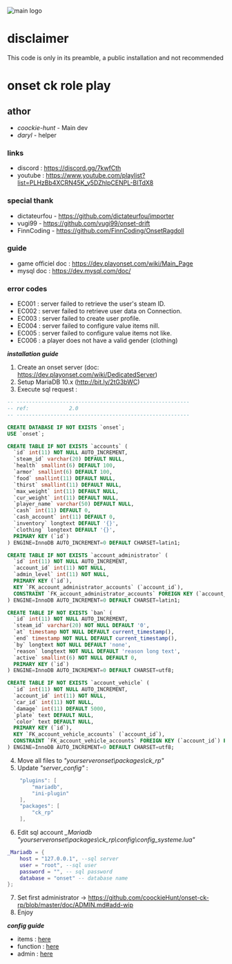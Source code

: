 ![main logo](https://i.ibb.co/8zHdNXk/Sans-titre-3.png)

# disclaimer
This code is only in its preamble, a public installation and not recommended
# onset ck role play
## athor
- *coockie-hunt* - Main dev
- *daryl* - helper
### links
- discord : https://discord.gg/7kwfCth
- youtube : https://www.youtube.com/playlist?list=PLHzBb4XCRN45K_v5DZhlpCENPL-BITdX8
### special thank
- dictateurfou - https://github.com/dictateurfou/importer
- vugi99 - https://github.com/vugi99/onset-drift
- FinnCoding - https://github.com/FinnCoding/OnsetRagdoll

### guide
- game officiel doc : https://dev.playonset.com/wiki/Main_Page
- mysql doc : https://dev.mysql.com/doc/

### error codes
- EC001 : server failed to retrieve the user's steam ID.
- EC002 : server failed to retrieve user data on Connection.
- EC003 : server failed to create user profile.
- EC004 : server failed to configure value items nill.
- EC005 : server failed to configure value items not like.
- EC006 : a player does not have a valid gender (clothing)

***installation guide***
1. Create an onset server (doc: https://dev.playonset.com/wiki/DedicatedServer)
2. Setup MariaDB 10.x (http://bit.ly/2tG3bWC)
3. Execute sql request :
```sql
-- --------------------------------------------------------
-- ref:             2.0
-- --------------------------------------------------------

CREATE DATABASE IF NOT EXISTS `onset`;
USE `onset`;

CREATE TABLE IF NOT EXISTS `accounts` (
  `id` int(11) NOT NULL AUTO_INCREMENT,
  `steam_id` varchar(20) DEFAULT NULL,
  `health` smallint(6) DEFAULT 100,
  `armor` smallint(6) DEFAULT 100,
  `food` smallint(11) DEFAULT NULL,
  `thirst` smallint(11) DEFAULT NULL,
  `max_weight` int(11) DEFAULT NULL,
  `cur_weight` int(11) DEFAULT NULL,
  `player_name` varchar(50) DEFAULT NULL,
  `cash` int(11) DEFAULT 0,
  `cash_account` int(11) DEFAULT 0,
  `inventory` longtext DEFAULT '{}',
  `clothing` longtext DEFAULT '{}',
  PRIMARY KEY (`id`)
) ENGINE=InnoDB AUTO_INCREMENT=0 DEFAULT CHARSET=latin1;

CREATE TABLE IF NOT EXISTS `account_administrator` (
  `id` int(11) NOT NULL AUTO_INCREMENT,
  `account_id` int(11) NOT NULL,
  `admin_level` int(11) NOT NULL,
  PRIMARY KEY (`id`),
  KEY `FK_account_administrator_accounts` (`account_id`),
  CONSTRAINT `FK_account_administrator_accounts` FOREIGN KEY (`account_id`) REFERENCES `accounts` (`id`)
) ENGINE=InnoDB AUTO_INCREMENT=0 DEFAULT CHARSET=latin1;

CREATE TABLE IF NOT EXISTS `ban` (
  `id` int(11) NOT NULL AUTO_INCREMENT,
  `steam_id` varchar(20) NOT NULL DEFAULT '0',
  `at` timestamp NOT NULL DEFAULT current_timestamp(),
  `end` timestamp NOT NULL DEFAULT current_timestamp(),
  `by` longtext NOT NULL DEFAULT 'none',
  `reason` longtext NOT NULL DEFAULT 'reason long text',
  `active` smallint(6) NOT NULL DEFAULT 0,
  PRIMARY KEY (`id`)
) ENGINE=InnoDB AUTO_INCREMENT=0 DEFAULT CHARSET=utf8;

CREATE TABLE IF NOT EXISTS `account_vehicle` (
  `id` int(11) NOT NULL AUTO_INCREMENT,
  `account_id` int(11) NOT NULL,
  `car_id` int(11) NOT NULL,
  `damage` int(11) DEFAULT 5000,
  `plate` text DEFAULT NULL,
  `color` text DEFAULT NULL,
  PRIMARY KEY (`id`),
  KEY `FK_account_vehicle_accounts` (`account_id`),
  CONSTRAINT `FK_account_vehicle_accounts` FOREIGN KEY (`account_id`) REFERENCES `accounts` (`id`)
) ENGINE=InnoDB AUTO_INCREMENT=0 DEFAULT CHARSET=utf8;


```
4. Move all files to *"yourserveronset\packages\ck_rp"*
5. Update *"server_config"*  :
```lua
	"plugins": [
		"mariadb",
		"ini-plugin"
	],
	"packages": [
		"ck_rp"
	],
```
6. Edit sql account *_Mariadb* *"yourserveronset\packages\ck_rp\config\config_systeme.lua"*
```lua
_Mariadb = { 
    host = "127.0.0.1", --sql server
    user = "root", --sql user
    password = "", -- sql password
    database = "onset" -- database name
};
```
7. Set first administrator -> https://github.com/coockieHunt/onset-ck-rp/blob/master/doc/ADMIN.md#add-wip
8. Enjoy

***config guide***
- items : [here](https://github.com/coockieHunt/onset-ck-rp/blob/master/doc/ITEMS.md) 
- function : [here](https://github.com/coockieHunt/onset-ck-rp/blob/master/doc/FUNC.md) 
- admin : [here](https://github.com/coockieHunt/onset-ck-rp/blob/master/doc/ADMIN.md) 
